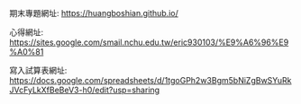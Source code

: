 期末專題網址:
https://huangboshian.github.io/

心得網址:
https://sites.google.com/smail.nchu.edu.tw/eric930103/%E9%A6%96%E9%A0%81

寫入試算表網址:
https://docs.google.com/spreadsheets/d/1tgoGPh2w3Bgm5bNiZgBwSYuRkJVcFyLkXfBeBeV3-h0/edit?usp=sharing
